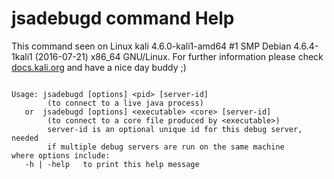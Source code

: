 # jsadebugd command Help
 
 This command seen on Linux kali 4.6.0-kali1-amd64 #1 SMP Debian 4.6.4-1kali1 (2016-07-21) x86_64 GNU/Linux. For further information please check [docs.kali.org](docs.kali.org) and have a nice day buddy ;) 

~~~

Usage: jsadebugd [options] <pid> [server-id]
		(to connect to a live java process)
   or  jsadebugd [options] <executable> <core> [server-id]
		(to connect to a core file produced by <executable>)
		server-id is an optional unique id for this debug server, needed 
		if multiple debug servers are run on the same machine
where options include:
   -h | -help	to print this help message

~~~
